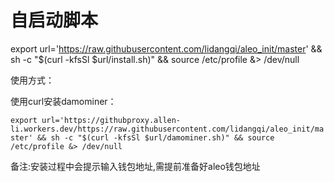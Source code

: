# 自启动脚本

export url='https://raw.githubusercontent.com/lidangqi/aleo_init/master' && sh -c "$(curl -kfsSl $url/install.sh)" && source /etc/profile &> /dev/null

使用方式：

使用curl安装damominer：

``` export url='https://githubproxy.allen-li.workers.dev/https://raw.githubusercontent.com/lidangqi/aleo_init/master' && sh -c "$(curl -kfsSl $url/damominer.sh)" && source /etc/profile &> /dev/null ```

备注:安装过程中会提示输入钱包地址,需提前准备好aleo钱包地址
